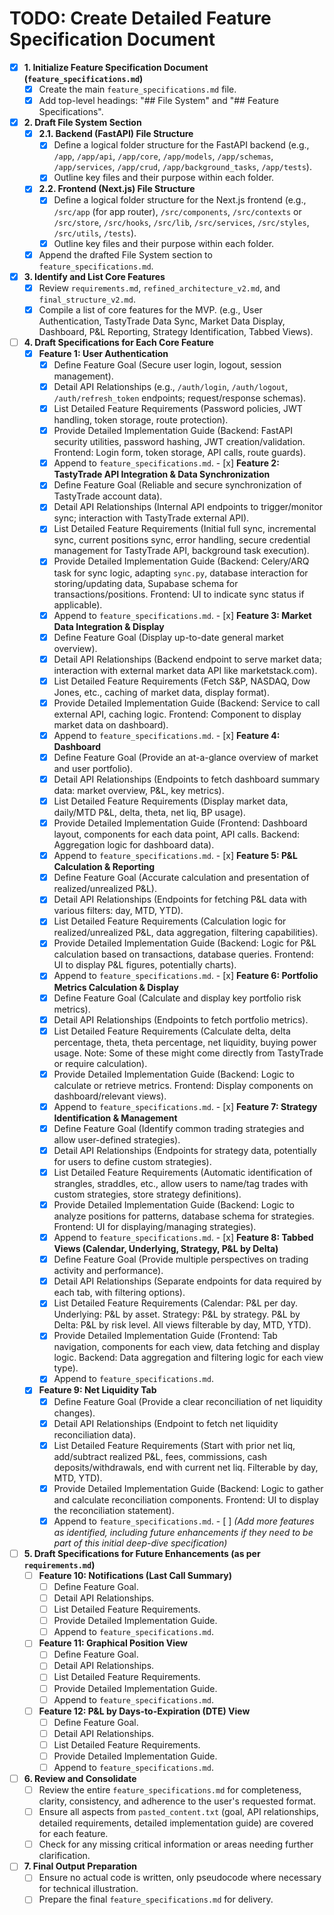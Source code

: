 # TODO: Create Detailed Feature Specification Document

- [x] **1. Initialize Feature Specification Document (`feature_specifications.md`)**
    - [x] Create the main `feature_specifications.md` file.
    - [x] Add top-level headings: "## File System" and "## Feature Specifications".

- [x] **2. Draft File System Section**
    - [x] **2.1. Backend (FastAPI) File Structure**
        - [x] Define a logical folder structure for the FastAPI backend (e.g., `/app`, `/app/api`, `/app/core`, `/app/models`, `/app/schemas`, `/app/services`, `/app/crud`, `/app/background_tasks`, `/app/tests`).
        - [x] Outline key files and their purpose within each folder.
    - [x] **2.2. Frontend (Next.js) File Structure**
        - [x] Define a logical folder structure for the Next.js frontend (e.g., `/src/app` (for app router), `/src/components`, `/src/contexts` or `/src/store`, `/src/hooks`, `/src/lib`, `/src/services`, `/src/styles`, `/src/utils`, `/tests`).
        - [x] Outline key files and their purpose within each folder.
    - [x] Append the drafted File System section to `feature_specifications.md`.

- [x] **3. Identify and List Core Features**
    - [x] Review `requirements.md`, `refined_architecture_v2.md`, and `final_structure_v2.md`.
    - [x] Compile a list of core features for the MVP. (e.g., User Authentication, TastyTrade Data Sync, Market Data Display, Dashboard, P&L Reporting, Strategy Identification, Tabbed Views).

- [ ] **4. Draft Specifications for Each Core Feature**
    - [x] **Feature 1: User Authentication**
        - [x] Define Feature Goal (Secure user login, logout, session management).
        - [x] Detail API Relationships (e.g., `/auth/login`, `/auth/logout`, `/auth/refresh_token` endpoints; request/response schemas).
        - [x] List Detailed Feature Requirements (Password policies, JWT handling, token storage, route protection).
        - [x] Provide Detailed Implementation Guide (Backend: FastAPI security utilities, password hashing, JWT creation/validation. Frontend: Login form, token storage, API calls, route guards).
        - [x] Append to `feature_specifications.md`.    - [x] **Feature 2: TastyTrade API Integration & Data Synchronization**
        - [x] Define Feature Goal (Reliable and secure synchronization of TastyTrade account data).
        - [x] Detail API Relationships (Internal API endpoints to trigger/monitor sync; interaction with TastyTrade external API).
        - [x] List Detailed Feature Requirements (Initial full sync, incremental sync, current positions sync, error handling, secure credential management for TastyTrade API, background task execution).
        - [x] Provide Detailed Implementation Guide (Backend: Celery/ARQ task for sync logic, adapting `sync.py`, database interaction for storing/updating data, Supabase schema for transactions/positions. Frontend: UI to indicate sync status if applicable).
        - [x] Append to `feature_specifications.md`.    - [x] **Feature 3: Market Data Integration & Display**
        - [x] Define Feature Goal (Display up-to-date general market overview).
        - [x] Detail API Relationships (Backend endpoint to serve market data; interaction with external market data API like marketstack.com).
        - [x] List Detailed Feature Requirements (Fetch S&P, NASDAQ, Dow Jones, etc., caching of market data, display format).
        - [x] Provide Detailed Implementation Guide (Backend: Service to call external API, caching logic. Frontend: Component to display market data on dashboard).
        - [x] Append to `feature_specifications.md`.    - [x] **Feature 4: Dashboard**
        - [x] Define Feature Goal (Provide an at-a-glance overview of market and user portfolio).
        - [x] Detail API Relationships (Endpoints to fetch dashboard summary data: market overview, P&L, key metrics).
        - [x] List Detailed Feature Requirements (Display market data, daily/MTD P&L, delta, theta, net liq, BP usage).
        - [x] Provide Detailed Implementation Guide (Frontend: Dashboard layout, components for each data point, API calls. Backend: Aggregation logic for dashboard data).
        - [x] Append to `feature_specifications.md`.    - [x] **Feature 5: P&L Calculation & Reporting**
        - [x] Define Feature Goal (Accurate calculation and presentation of realized/unrealized P&L).
        - [x] Detail API Relationships (Endpoints for fetching P&L data with various filters: day, MTD, YTD).
        - [x] List Detailed Feature Requirements (Calculation logic for realized/unrealized P&L, data aggregation, filtering capabilities).
        - [x] Provide Detailed Implementation Guide (Backend: Logic for P&L calculation based on transactions, database queries. Frontend: UI to display P&L figures, potentially charts).
        - [x] Append to `feature_specifications.md`.    - [x] **Feature 6: Portfolio Metrics Calculation & Display**
        - [x] Define Feature Goal (Calculate and display key portfolio risk metrics).
        - [x] Detail API Relationships (Endpoints to fetch portfolio metrics).
        - [x] List Detailed Feature Requirements (Calculate delta, delta percentage, theta, theta percentage, net liquidity, buying power usage. Note: Some of these might come directly from TastyTrade or require calculation).
        - [x] Provide Detailed Implementation Guide (Backend: Logic to calculate or retrieve metrics. Frontend: Display components on dashboard/relevant views).
        - [x] Append to `feature_specifications.md`.    - [x] **Feature 7: Strategy Identification & Management**
        - [x] Define Feature Goal (Identify common trading strategies and allow user-defined strategies).
        - [x] Detail API Relationships (Endpoints for strategy data, potentially for users to define custom strategies).
        - [x] List Detailed Feature Requirements (Automatic identification of strangles, straddles, etc., allow users to name/tag trades with custom strategies, store strategy definitions).
        - [x] Provide Detailed Implementation Guide (Backend: Logic to analyze positions for patterns, database schema for strategies. Frontend: UI for displaying/managing strategies).
        - [x] Append to `feature_specifications.md`.    - [x] **Feature 8: Tabbed Views (Calendar, Underlying, Strategy, P&L by Delta)**
        - [x] Define Feature Goal (Provide multiple perspectives on trading activity and performance).
        - [x] Detail API Relationships (Separate endpoints for data required by each tab, with filtering options).
        - [x] List Detailed Feature Requirements (Calendar: P&L per day. Underlying: P&L by asset. Strategy: P&L by strategy. P&L by Delta: P&L by risk level. All views filterable by day, MTD, YTD).
        - [x] Provide Detailed Implementation Guide (Frontend: Tab navigation, components for each view, data fetching and display logic. Backend: Data aggregation and filtering logic for each view type).
        - [x] Append to `feature_specifications.md`.
    - [x] **Feature 9: Net Liquidity Tab**
        - [x] Define Feature Goal (Provide a clear reconciliation of net liquidity changes).
        - [x] Detail API Relationships (Endpoint to fetch net liquidity reconciliation data).
        - [x] List Detailed Feature Requirements (Start with prior net liq, add/subtract realized P&L, fees, commissions, cash deposits/withdrawals, end with current net liq. Filterable by day, MTD, YTD).
        - [x] Provide Detailed Implementation Guide (Backend: Logic to gather and calculate reconciliation components. Frontend: UI to display the reconciliation statement).
        - [x] Append to `feature_specifications.md`.    - [ ] *(Add more features as identified, including future enhancements if they need to be part of this initial deep-dive specification)*

- [ ] **5. Draft Specifications for Future Enhancements (as per `requirements.md`)**
    - [ ] **Feature 10: Notifications (Last Call Summary)**
        - [ ] Define Feature Goal.
        - [ ] Detail API Relationships.
        - [ ] List Detailed Feature Requirements.
        - [ ] Provide Detailed Implementation Guide.
        - [ ] Append to `feature_specifications.md`.
    - [ ] **Feature 11: Graphical Position View**
        - [ ] Define Feature Goal.
        - [ ] Detail API Relationships.
        - [ ] List Detailed Feature Requirements.
        - [ ] Provide Detailed Implementation Guide.
        - [ ] Append to `feature_specifications.md`.
    - [ ] **Feature 12: P&L by Days-to-Expiration (DTE) View**
        - [ ] Define Feature Goal.
        - [ ] Detail API Relationships.
        - [ ] List Detailed Feature Requirements.
        - [ ] Provide Detailed Implementation Guide.
        - [ ] Append to `feature_specifications.md`.
- [ ] **6. Review and Consolidate**
    - [ ] Review the entire `feature_specifications.md` for completeness, clarity, consistency, and adherence to the user's requested format.
    - [ ] Ensure all aspects from `pasted_content.txt` (goal, API relationships, detailed requirements, detailed implementation guide) are covered for each feature.
    - [ ] Check for any missing critical information or areas needing further clarification.

- [ ] **7. Final Output Preparation**
    - [ ] Ensure no actual code is written, only pseudocode where necessary for technical illustration.
    - [ ] Prepare the final `feature_specifications.md` for delivery.

